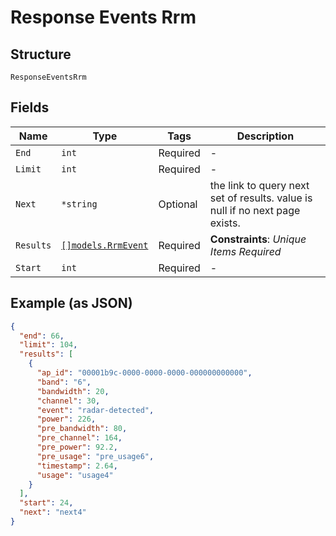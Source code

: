 
# Response Events Rrm

## Structure

`ResponseEventsRrm`

## Fields

| Name | Type | Tags | Description |
|  --- | --- | --- | --- |
| `End` | `int` | Required | - |
| `Limit` | `int` | Required | - |
| `Next` | `*string` | Optional | the link to query next set of results. value is null if no next page exists. |
| `Results` | [`[]models.RrmEvent`](../../doc/models/rrm-event.md) | Required | **Constraints**: *Unique Items Required* |
| `Start` | `int` | Required | - |

## Example (as JSON)

```json
{
  "end": 66,
  "limit": 104,
  "results": [
    {
      "ap_id": "00001b9c-0000-0000-0000-000000000000",
      "band": "6",
      "bandwidth": 20,
      "channel": 30,
      "event": "radar-detected",
      "power": 226,
      "pre_bandwidth": 80,
      "pre_channel": 164,
      "pre_power": 92.2,
      "pre_usage": "pre_usage6",
      "timestamp": 2.64,
      "usage": "usage4"
    }
  ],
  "start": 24,
  "next": "next4"
}
```

